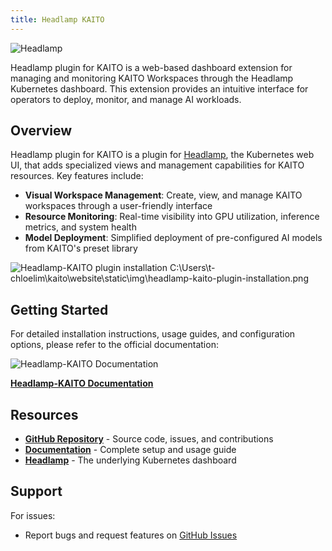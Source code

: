 ```yaml
---
title: Headlamp KAITO
---
```


![Headlamp](/img/Headlamp.png)

Headlamp plugin for KAITO is a web-based dashboard extension for managing and monitoring KAITO Workspaces through the Headlamp Kubernetes dashboard. This extension provides an intuitive interface for operators to deploy, monitor, and manage AI workloads.

## Overview

Headlamp plugin for KAITO is a plugin for [Headlamp](https://headlamp.dev/), the Kubernetes web UI, that adds specialized views and management capabilities for KAITO resources. Key features include:

- **Visual Workspace Management**: Create, view, and manage KAITO workspaces through a user-friendly interface
- **Resource Monitoring**: Real-time visibility into GPU utilization, inference metrics, and system health
- **Model Deployment**: Simplified deployment of pre-configured AI models from KAITO's preset library

![Headlamp-KAITO plugin installation](/img/headlamp-kaito-plugin-installation.png)
C:\Users\t-chloelim\kaito\website\static\img\headlamp-kaito-plugin-installation.png

## Getting Started

For detailed installation instructions, usage guides, and configuration options, please refer to the official documentation:

![Headlamp-KAITO Documentation](/img/headlamp-kaito-docs.png)

**[Headlamp-KAITO Documentation](https://kaito-project.github.io/headlamp-kaito/)**

## Resources

- **[GitHub Repository](https://github.com/kaito-project/headlamp-kaito)** - Source code, issues, and contributions
- **[Documentation](https://kaito-project.github.io/headlamp-kaito/)** - Complete setup and usage guide
- **[Headlamp](https://headlamp.dev/)** - The underlying Kubernetes dashboard

## Support

For issues:
- Report bugs and request features on [GitHub Issues](https://github.com/kaito-project/headlamp-kaito/issues)
